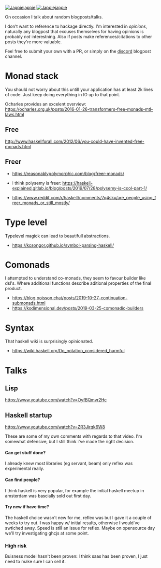[![Jappiejappie](https://img.shields.io/badge/twitch.tv-jappiejappie-purple?logo=twitch&style=for-the-badge)](https://www.twitch.tv/jappiejappie)
[![Jappiejappie](https://img.shields.io/badge/discord-jappiejappie-black?logo=discord&style=for-the-badge)](https://discord.gg/Hp4agqy)

On occasion I talk about random blogposts/talks.

I don't want to reference to hackage directly.
I'm interested in *opinions*,
naturally any blogpost
that excuses themselves for having opinions is probably *not*
interestning.
Also if posts make references/citations
to other posts they're more valuable.

Feel free to submit your own with a PR, or simply on the [discord](https://discord.gg/Hp4agqy) blogpost channel.

# Monad stack
You should not worry about this untill your application
has at least 2k lines of code.
Just keep doing everything in IO up to that point.

Ocharles provides an excelent overview:
https://ocharles.org.uk/posts/2016-01-26-transformers-free-monads-mtl-laws.html

## Free
http://www.haskellforall.com/2012/06/you-could-have-invented-free-monads.html

## Freer
+ https://reasonablypolymorphic.com/blog/freer-monads/

+ I think polysemy is freer:
  https://haskell-explained.gitlab.io/blog/posts/2019/07/28/polysemy-is-cool-part-1/
+ https://www.reddit.com/r/haskell/comments/7q4sku/are_people_using_freer_monads_or_still_mostly/

# Type level
Typelevel magick can lead to beautifull abstractions.

+ https://kcsongor.github.io/symbol-parsing-haskell/

# Comonads
I attempted to understand co-monads, they seem to favour
builder like dsl's. Where additional functions describe
aditional properties of the final product.

+ https://blog.poisson.chat/posts/2019-10-27-continuation-submonads.html
+ https://kodimensional.dev/posts/2019-03-25-comonadic-builders

# Syntax
That haskell wiki is surprisingly opinionated.

+ https://wiki.haskell.org/Do_notation_considered_harmful


# Talks
## Lisp
https://www.youtube.com/watch?v=OyfBQmvr2Hc

## Haskell startup
https://www.youtube.com/watch?v=ZR3Jirqk6W8

These are some of my own comments with regards to that video.
I'm somewhat defensive, but I still think I've made the right decision.
#### Can get stuff done?
I already knew most libraries (eg servant, beam) only
reflex was experimental really.
#### Can find people?
I think haskell is very popular, for example
the initial haskell meetup in amsterdam was bascially sold out
first day.
#### Try new if have time?
The haskell choice wasn't new for me,
reflex was but I gave it a couple of weeks to try out.
I was happy w/ initial results, otherwise I would've swtiched away.
Speed is still an issue for reflex.
Maybe on opensource day we'll try investigating ghcjs at some point.

### High risk
Buisness model hasn't been proven:
I think saas has been proven,
I just need to make sure I can sell it.
